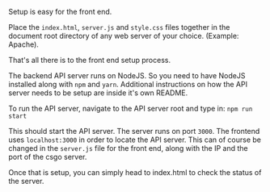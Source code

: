 Setup is easy for the front end.

Place the `index.html`, `server.js` and `style.css` files together in the document root directory of any web server of your choice. (Example: Apache).

That's all there is to the front end setup process.


The backend API server runs on NodeJS. So you need to have NodeJS installed along with `npm` and `yarn`.
Additional instructions on how the API server needs to be setup are inside it's own README.

To run the API server, navigate to the API server root and type in:
`npm run start`

This should start the API server. The server runs on port `3000`. The frontend uses `localhost:3000` in order to locate the API server.
This can of course be changed in the `server.js` file for the front end, along with the IP and the port of the csgo server.

Once that is setup, you can simply head to index.html to check the status of the server.
